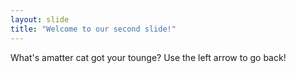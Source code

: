 ```yaml
---
layout: slide
title: "Welcome to our second slide!"
---
```

What's amatter cat got your tounge?
Use the left arrow to go back!
